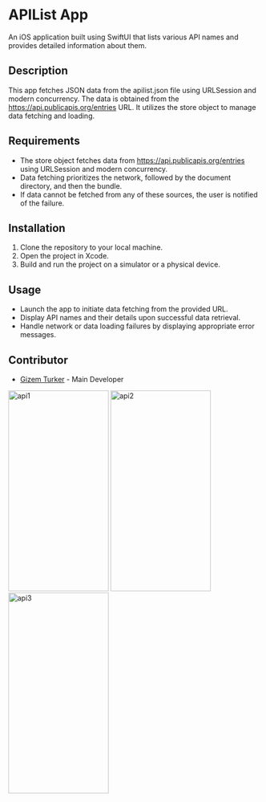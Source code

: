# APIList App

An iOS application built using SwiftUI that lists various API names and provides detailed information about them.

## Description

This app fetches JSON data from the apilist.json file using URLSession and modern concurrency. The data is obtained from the https://api.publicapis.org/entries URL. It utilizes the store object to manage data fetching and loading.

## Requirements

- The store object fetches data from https://api.publicapis.org/entries using URLSession and modern concurrency.
- Data fetching prioritizes the network, followed by the document directory, and then the bundle.
- If data cannot be fetched from any of these sources, the user is notified of the failure.

## Installation

1. Clone the repository to your local machine.
2. Open the project in Xcode.
3. Build and run the project on a simulator or a physical device.

## Usage

- Launch the app to initiate data fetching from the provided URL.
- Display API names and their details upon successful data retrieval.
- Handle network or data loading failures by displaying appropriate error messages.

## Contributor

- [Gizem Turker](https://github.com/gizemturker) - Main Developer




<div class="image-container">
  <img src="https://github.com/gizemturker/swiftui-notes/assets/17044304/b7c8b209-d22c-4ab1-97e5-4f0dd1f0de24" width="200" height="400" alt="api1" class="image" />
  <img src="https://github.com/gizemturker/swiftui-notes/assets/17044304/63b0bd64-43ec-4be3-805d-e40974348f9e" width="200" height="400" alt="api2" class="image" />
  <img src="https://github.com/gizemturker/swiftui-notes/assets/17044304/ae424540-7821-4b01-bcc7-645e561bd578" width="200" height="400" alt="api3" class="image" />
</div>







